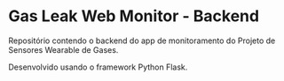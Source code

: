 # Gas Leak Web Monitor - Backend
Repositório contendo o backend do app de monitoramento do Projeto de Sensores Wearable de Gases.

Desenvolvido usando o framework Python Flask.
